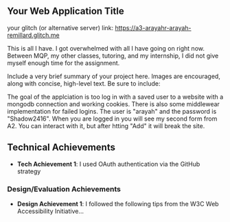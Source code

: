 ## Your Web Application Title

your glitch (or alternative server) link: https://a3-arayahr-arayah-remillard.glitch.me

This is all I have. I got overwhelmed with all I have going on right now. Between MQP, my other classes, tutoring, and my internship, I did not give myself enough time for the assignment. 

Include a very brief summary of your project here. Images are encouraged, along with concise, high-level text. Be sure to include:

The goal of the applciation is too log in with a saved user to a website with a mongodb connection and working cookies. There is also some middlewear implementation for failed logins. The user is "arayah" and the password is "Shadow2416". When you are logged in you will see my second form from A2. You can interact with it, but after htting "Add" it will break the site.


## Technical Achievements
- **Tech Achievement 1**: I used OAuth authentication via the GitHub strategy

### Design/Evaluation Achievements
- **Design Achievement 1**: I followed the following tips from the W3C Web Accessibility Initiative...
